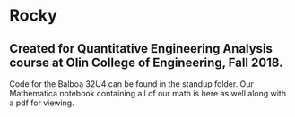 # Rocky
## Created for Quantitative Engineering Analysis course at Olin College of Engineering, Fall 2018.

Code for the Balboa 32U4 can be found in the standup folder. Our Mathematica notebook containing all of our math is here as well along with a pdf for viewing. 

